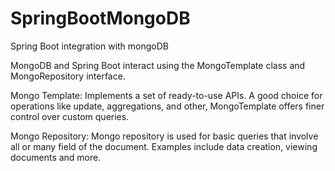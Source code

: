 # SpringBootMongoDB
Spring Boot integration with mongoDB

MongoDB and Spring Boot interact using the 
MongoTemplate class and MongoRepository interface.

Mongo Template: Implements a set of ready-to-use APIs. A good choice for
operations like update, aggregations, and other, MongoTemplate offers 
finer control over custom queries.

Mongo Repository: Mongo repository is used for basic queries
that involve all or many field of the document. Examples include
data creation, viewing documents and more.

